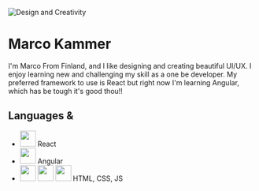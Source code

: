 ![Design and Creativity](https://github.com/kammers/kammers/blob/main/dumb.png?raw=true)

# Marco Kammer
I'm Marco From Finland, and I like designing and creating beautiful UI/UX. I enjoy learning new and challenging my skill as a one be developer. My preferred framework to use is React but right now I'm learning Angular, which has be tough it's good thou!! 

## Languages & 
 * <img height="32" width="32" src="https://cdn.jsdelivr.net/npm/simple-icons@v4/icons/[React].svg" /> React
 * <img height="32" width="32" src="https://cdn.jsdelivr.net/npm/simple-icons@v4/icons/[Angular].svg" /> Angular
 * <img height="32" width="32" src="https://cdn.jsdelivr.net/npm/simple-icons@v4/icons/[HTML5].svg" /> <img height="32" width="32" src="https://cdn.jsdelivr.net/npm/simple-icons@v4/icons/[CSS3].svg" /> <img height="32" width="32" src="https://cdn.jsdelivr.net/npm/simple-icons@v4/icons/[JavaScript].svg" /> HTML, CSS, JS





